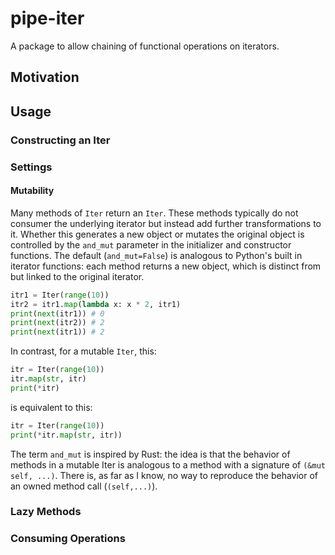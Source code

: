 # pipe-iter

A package to allow chaining of functional operations on iterators.

## Motivation

## Usage

### Constructing an Iter

### Settings

#### Mutability

Many methods of `Iter` return an `Iter`. These methods typically do not consumer the underlying iterator but instead add further transformations to it. Whether this generates a new object or mutates the original object is controlled by the `and_mut` parameter in the initializer and constructor functions. The default (`and_mut=False`) is analogous to Python's built in iterator functions: each method returns a new object, which is distinct from but linked to the original iterator.

```python
itr1 = Iter(range(10))
itr2 = itr1.map(lambda x: x * 2, itr1)
print(next(itr1)) # 0
print(next(itr2)) # 2
print(next(itr1)) # 2
```

In contrast, for a mutable `Iter`, this:

```python
itr = Iter(range(10))
itr.map(str, itr)
print(*itr)
```

is equivalent to this:

```python
itr = Iter(range(10))
print(*itr.map(str, itr))
```

The term `and_mut` is inspired by Rust: the idea is that the behavior of methods in a mutable Iter is analogous to a method with a signature of `(&mut self, ...)`. There is, as far as I know, no way to reproduce the behavior of an owned method call (`(self,...)`).

### Lazy Methods

### Consuming Operations
